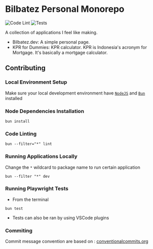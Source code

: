 # Bilbatez Personal Monorepo

![Code Lint](https://github.com/bilbatez/monorepo.bilbatez.dev/actions/workflows/lint.yml/badge.svg)
![Tests](https://github.com/bilbatez/monorepo.bilbatez.dev/actions/workflows/playwright.yml/badge.svg)

A collection of applications I feel like making.

- Bilbatez.dev: A simple personal page.
- KPR for Dummies: KPR calculator. KPR is Indonesia's acronym for Mortgage. It's basically a mortgage calculator.

## Contributing

### Local Environment Setup

Make sure your local development environment have [`NodeJS`](https://nodejs.org) and [`Bun`](https://bun.sh/) installed

### Node Dependencies Installation

```shell
bun install
```

### Code Linting

```shell
bun --filter="*" lint
```

### Running Applications Locally

Change the `*` wildcard to package name to run certain application

```shell
bun --filter "*" dev
```

### Running Playwright Tests

- From the terminal

```shell
bun test
```

- Tests can also be ran by using VSCode plugins

### Commiting

Commit message convention are based on : [conventionalcommits.org](https://conventionalcommits.org)

